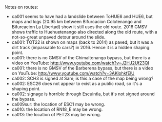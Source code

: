 Notes on routes:
* ca001 seems to have had a landslide between ToHUE6 and HUE6, but maps and logs (20.95 km between Bifurcacion Colotenango and Bifurcacion La Libertad) show it still uses the old route. 2016 GMSV shows traffic to Huehuetenango also directed along the old route, with a not-so-great unpaved detour around the slide.
* ca001: TOT22 is shown on maps (back to 2014) as paved, but it was a dirt track (impassable to cars?) in 2016. Hence it is a hidden shaping point.
* ca001: there is no GMSV of the Chimaltenango bypass, but there is a video on YouTube: http://www.youtube.com/watch?v=J2HJ2Uf23QI
* ca001: there is no GMSV of the Barberena bypass, but there is a video on YouTube: http://www.youtube.com/watch?v=3AKlohkfElU
* ca002: SCH3 is signed at Sam; is this a case of the map being wrong?
* ca002: ESC26 does not appear to exist as a public road, so it's a shaping point.
* ca002: signage is horrible through Escuintla, but it's not signed around the bypass.
* ca009sur: the location of ESC1 may be wrong.
* ca010: the location of RN18_E may be wrong.
* ca013: the location of PET23 may be wrong.

